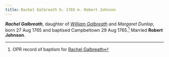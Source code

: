 ```yaml
---
title: Rachel Galbreath b. 1765 m. Robert Johnson
---
```

***Rachel Galbreath***, daughter of *[William Galbreath](galbreath-william-1736.md)* and *Margaret Dunlop*, born 27 Aug 1765 and baptised Campbeltown 29 Aug 1765.[^birth]
Married **Robert Johnson**.

[^birth]: OPR record of baptism for [Rachel Galbreath](/sources/opr-campbeltown-births.md#1765-08-29-rachel-galbreath)
